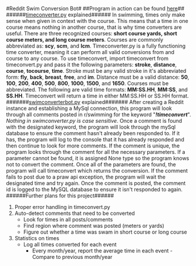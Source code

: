 #Reddit Swim Conversion Bot#
##Program in action can be found [here](www.reddit.com)##
######[timeconverter.py](/timeconverter.py) explained######
In swimming, times only make sense when given in context with the course. This means that a time in one course means nothing in another course, that is why time converters are useful. There are three recognized courses: **short course yards, short course meters, and long course meters**. Courses are commonly abbreviated as: **scy**, **scm**, and **lcm**. Timeconverter.py is a fully functioning time converter, meaning it can perform all valid conversions from and course to any course. To use timeconvert, import timeconvert from timeconvert.py and pass it the following parameters: **stroke**, **distance**, **course**, **tocourse**, **time**. Stroke must be any valid stroke in it's abbreviated form: **fly**, **back**, **breast**, **free**, and **im**. Distance must be a valid distance: **50**, **100**, **200**, **400**, **500**, **800**, **1000**, **1500**, and **1650**. Courses must be abbreviated. The following are valid time formats: **MM:SS.HH**, **MM:SS**, and **SS.HH**. Timeconvert will return a time in either MM:SS.HH or SS.HH format.
#######[swimconverterbot.py](/swimconverterbot.py) explained#######
After creating a Reddit instance and establishing a MySql connection, this program will look through all comments posted in r/swimming for the keyword "***!timeconvert***". *Nothing in swimconverter.py is case sensitive*. Once a comment is found with the designated keyword, the program will look through the mySql database to ensure the comment hasn't already been responded to. If it has, the program will log to the console that it has already responded and then continue to look for more comments. If the comment is unique, the program looks through the comment for all the necessary parameters. If a parameter cannot be found, it is assigned None type so the program knows not to convert the comment. Once all of the parameters are found, the program will call timeconvert which returns the conversion. If the comment fails to post due to a praw api exception, the program will wait the designated time and try again. Once the comment is posted, the comment id is logged to the MySQL database to ensure it isn't responded to again.
######Further plans for this project######
1. Proper error handling in timeconvert.py
2. Auto-detect comments that need to be converted
   - Look for times in all posts/comments
   - Find region where comment was posted (meters or yards)
   - Figure out whether a time was swam in short course or long course
 3. Statistics on times
    - Log all times converted for each event
      - Every month/year, report the average time in each event
        -Compare to previous month/year
